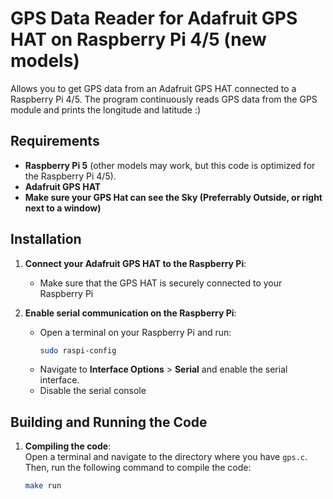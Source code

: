 # GPS Data Reader for Adafruit GPS HAT on Raspberry Pi 4/5 (new models)

Allows you to get GPS data from an Adafruit GPS HAT connected to a Raspberry Pi 4/5. The program continuously reads GPS data from the GPS module and prints the longitude and latitude :)

## Requirements

- **Raspberry Pi 5** (other models may work, but this code is optimized for the Raspberry Pi 4/5).
- **Adafruit GPS HAT**
- **Make sure your GPS Hat can see the Sky (Preferrably Outside, or right next to a window)**
## Installation

1. **Connect your Adafruit GPS HAT to the Raspberry Pi**:
   - Make sure that the GPS HAT is securely connected to your Raspberry Pi

2. **Enable serial communication on the Raspberry Pi**:
   - Open a terminal on your Raspberry Pi and run:
     ```bash
     sudo raspi-config
     ```
   - Navigate to **Interface Options** > **Serial** and enable the serial interface.
   - Disable the serial console


## Building and Running the Code

1. **Compiling the code**:  
   Open a terminal and navigate to the directory where you have `gps.c`. Then, run the following command to compile the code:
   ```bash
   make run


